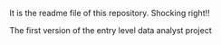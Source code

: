 It is the readme file of this repository.
Shocking right!!

The first version of the entry level data analyst project
